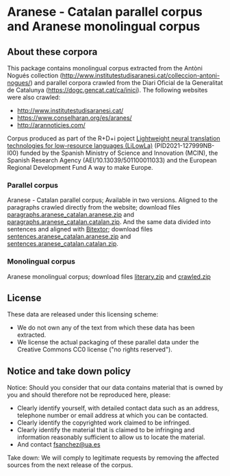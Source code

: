 Aranese - Catalan parallel corpus and Aranese monolingual corpus
======================================================================================================================

## About these corpora
This package contains monolingual corpus extracted from the Antòni Nogués collection (http://www.institutestudisaranesi.cat/colleccion-antoni-nogues/) and parallel corpora crawled from the Diari Oficial de la Generalitat de Catalunya (https://dogc.gencat.cat/ca/inici). The following websites were also crawled: 

* http://www.institutestudisaranesi.cat/
* https://www.conselharan.org/es/aranes/
* http://arannoticies.com/

Corpus produced as part of the R+D+i poject [Lightweight neural translation technologies for low-resource languages (LiLowLa)](https://transducens.dlsi.ua.es/lilowla/) (PID2021-127999NB-I00) funded by the Spanish Ministry of Science and Innovation (MCIN), the Spanish Research Agency (AEI/10.13039/501100011033) and the European Regional Development Fund A way to make Europe. 

### Parallel corpus

Aranese - Catalan parallel corpus; Available in two versions. Aligned to the paragraphs crawled directly from the website;
download files [paragraphs.aranese_catalan.aranese.zip](paragraphs.aranese_catalan.aranese.zip) and [paragraphs.aranese_catalan.catalan.zip](paragraphs.aranese_catalan.catalan.zip).
And the same data divided into sentences and aligned with [Bitextor](https://github.com/bitextor/bitextor);
download files [sentences.aranese_catalan.aranese.zip](sentences.aranese_catalan.aranese.zip) and [sentences.aranese_catalan.catalan.zip](sentences.aranese_catalan.catalan.zip).

### Monolingual corpus

Aranese monolingual corpus; download files [literary.zip](literary.zip) and [crawled.zip](crawled.zip)

## License
These data are released under this licensing scheme:
 * We do not own any of the text from which these data has been extracted.
 * We license the actual packaging of these parallel data under the Creative
   Commons CC0 license ("no rights reserved").

## Notice and take down policy
Notice: Should you consider that our data contains material that is owned by
you and should therefore not be reproduced here, please:

 * Clearly identify yourself, with detailed contact data such as an address,
   telephone number or email address at which you can be contacted.
 * Clearly identify the copyrighted work claimed to be infringed.
 * Clearly identify the material that is claimed to be infringing and
   information reasonably sufficient to allow us to locate the material. 
 * And contact fsanchez@ua.es

Take down: We will comply to legitimate requests by removing the affected
sources from the next release of the corpus.
